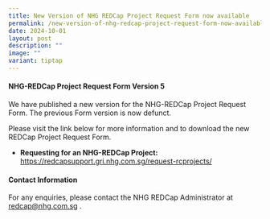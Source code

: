 ```yaml
---
title: New Version of NHG REDCap Project Request Form now available
permalink: /new-version-of-nhg-redcap-project-request-form-now-available/
date: 2024-10-01
layout: post
description: ""
image: ""
variant: tiptap
---
```

<h4><strong>NHG-REDCap Project Request Form Version 5</strong></h4>
<p>We have published a new version for the NHG-REDCap Project Request Form.
The previous Form version is now defunct.&nbsp;</p>
<p>Please visit the link below for more information and to download the new
REDCap Project Request Form.</p>
<ul data-tight="true" class="tight">
<li>
<p><strong>Requesting for an NHG-REDCap Project:</strong>  <a href="https://redcapsupport.gri.nhg.com.sg/request-rcprojects/" rel="noopener noreferrer nofollow" target="_blank">https://redcapsupport.gri.nhg.com.sg/request-rcprojects/</a>&nbsp;</p>
</li>
</ul>
<p></p>
<h4><strong>Contact Information</strong></h4>
<p>For any enquiries, please contact the NHG REDCap Administrator at <a href="mailto:redcap@nhg.com.sg" rel="noopener noreferrer nofollow" target="_blank">redcap@nhg.com.sg</a> .</p>
<p></p>
<p></p>